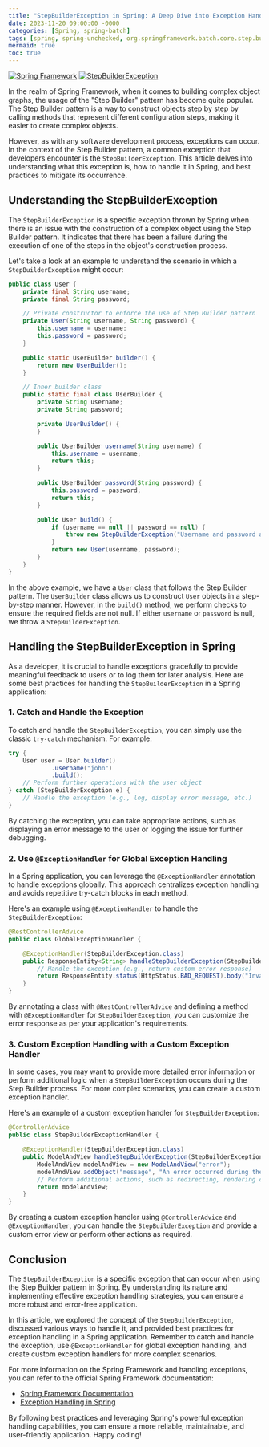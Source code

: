 ```yaml
---
title: "StepBuilderException in Spring: A Deep Dive into Exception Handling and Best Practices"
date: 2023-11-20 09:00:00 -0000
categories: [Spring, spring-batch]
tags: [spring, spring-unchecked, org.springframework.batch.core.step.builder]
mermaid: true
toc: true
---
```



[![Spring Framework](https://img.shields.io/badge/Spring-Framework-green.svg?style=flat-square)](https://spring.io/)
[![StepBuilderException](https://img.shields.io/badge/StepBuilderException-Spring-red.svg?style=flat-square)](https://spring.io/projects/spring-framework)

In the realm of Spring Framework, when it comes to building complex object graphs, the usage of the "Step Builder" pattern has become quite popular. The Step Builder pattern is a way to construct objects step by step by calling methods that represent different configuration steps, making it easier to create complex objects.

However, as with any software development process, exceptions can occur. In the context of the Step Builder pattern, a common exception that developers encounter is the `StepBuilderException`. This article delves into understanding what this exception is, how to handle it in Spring, and best practices to mitigate its occurrence.

## Understanding the StepBuilderException

The `StepBuilderException` is a specific exception thrown by Spring when there is an issue with the construction of a complex object using the Step Builder pattern. It indicates that there has been a failure during the execution of one of the steps in the object's construction process.

Let's take a look at an example to understand the scenario in which a `StepBuilderException` might occur:

```java
public class User {
    private final String username;
    private final String password;

    // Private constructor to enforce the use of Step Builder pattern
    private User(String username, String password) {
        this.username = username;
        this.password = password;
    }

    public static UserBuilder builder() {
        return new UserBuilder();
    }

    // Inner builder class
    public static final class UserBuilder {
        private String username;
        private String password;

        private UserBuilder() {
        }

        public UserBuilder username(String username) {
            this.username = username;
            return this;
        }

        public UserBuilder password(String password) {
            this.password = password;
            return this;
        }

        public User build() {
            if (username == null || password == null) {
                throw new StepBuilderException("Username and password are required!");
            }
            return new User(username, password);
        }
    }
}
```

In the above example, we have a `User` class that follows the Step Builder pattern. The `UserBuilder` class allows us to construct `User` objects in a step-by-step manner. However, in the `build()` method, we perform checks to ensure the required fields are not null. If either `username` or `password` is null, we throw a `StepBuilderException`.

## Handling the StepBuilderException in Spring

As a developer, it is crucial to handle exceptions gracefully to provide meaningful feedback to users or to log them for later analysis. Here are some best practices for handling the `StepBuilderException` in a Spring application:

### 1. Catch and Handle the Exception

To catch and handle the `StepBuilderException`, you can simply use the classic `try-catch` mechanism. For example:

```java
try {
    User user = User.builder()
            .username("john")
            .build();
    // Perform further operations with the user object
} catch (StepBuilderException e) {
    // Handle the exception (e.g., log, display error message, etc.)
}
```

By catching the exception, you can take appropriate actions, such as displaying an error message to the user or logging the issue for further debugging.

### 2. Use `@ExceptionHandler` for Global Exception Handling

In a Spring application, you can leverage the `@ExceptionHandler` annotation to handle exceptions globally. This approach centralizes exception handling and avoids repetitive try-catch blocks in each method.

Here's an example using `@ExceptionHandler` to handle the `StepBuilderException`:

```java
@RestControllerAdvice
public class GlobalExceptionHandler {

    @ExceptionHandler(StepBuilderException.class)
    public ResponseEntity<String> handleStepBuilderException(StepBuilderException e) {
        // Handle the exception (e.g., return custom error response)
        return ResponseEntity.status(HttpStatus.BAD_REQUEST).body("Invalid user details.");
    }
}
```

By annotating a class with `@RestControllerAdvice` and defining a method with `@ExceptionHandler` for `StepBuilderException`, you can customize the error response as per your application's requirements.

### 3. Custom Exception Handling with a Custom Exception Handler

In some cases, you may want to provide more detailed error information or perform additional logic when a `StepBuilderException` occurs during the Step Builder process. For more complex scenarios, you can create a custom exception handler.

Here's an example of a custom exception handler for `StepBuilderException`:

```java
@ControllerAdvice
public class StepBuilderExceptionHandler {

    @ExceptionHandler(StepBuilderException.class)
    public ModelAndView handleStepBuilderException(StepBuilderException e) {
        ModelAndView modelAndView = new ModelAndView("error");
        modelAndView.addObject("message", "An error occurred during the creation of the user.");
        // Perform additional actions, such as redirecting, rendering custom error pages, etc.
        return modelAndView;
    }
}
```

By creating a custom exception handler using `@ControllerAdvice` and `@ExceptionHandler`, you can handle the `StepBuilderException` and provide a custom error view or perform other actions as required.

## Conclusion

The `StepBuilderException` is a specific exception that can occur when using the Step Builder pattern in Spring. By understanding its nature and implementing effective exception handling strategies, you can ensure a more robust and error-free application.

In this article, we explored the concept of the `StepBuilderException`, discussed various ways to handle it, and provided best practices for exception handling in a Spring application. Remember to catch and handle the exception, use `@ExceptionHandler` for global exception handling, and create custom exception handlers for more complex scenarios.

For more information on the Spring Framework and handling exceptions, you can refer to the official Spring Framework documentation:

- [Spring Framework Documentation](https://spring.io/projects/spring-framework)
- [Exception Handling in Spring](https://docs.spring.io/spring-framework/docs/current/reference/html/core.html#core-exceptions)

By following best practices and leveraging Spring's powerful exception handling capabilities, you can ensure a more reliable, maintainable, and user-friendly application. Happy coding!